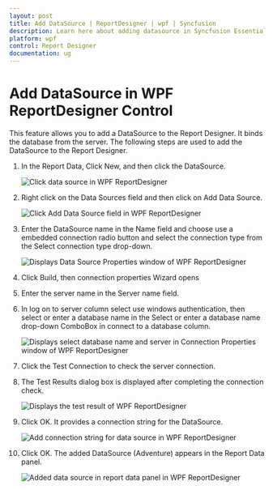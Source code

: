 ```yaml
---
layout: post
title: Add DataSource | ReportDesigner | wpf | Syncfusion
description: Learn here about adding datasource in Syncfusion Essential Studio WPF ReportDesigner control, its elements, and more.
platform: wpf
control: Report Designer
documentation: ug
---
```


# Add DataSource in WPF ReportDesigner Control

This feature allows you to add a DataSource to the Report Designer. It binds the database from the server. The following steps are used to add the DataSource to the Report Designer.

1. In the Report Data, Click New, and then click the DataSource.

   ![Click data source in WPF ReportDesigner](Add-DataSource_images/Add-DataSource_img1.png)

2. Right click on the Data Sources field and then click on Add Data Source.
   
   ![Click Add Data Source field in WPF ReportDesigner](Add-DataSource_images/Add-DataSource_img2.png)

3. Enter the DataSource name in the Name field and choose use a embedded connection radio button and select the connection type from the Select connection type drop-down.

   ![Displays Data Source Properties window of WPF ReportDesigner](Add-DataSource_images/Add-DataSource_img3.png)

4. Click Build, then connection properties Wizard opens

5. Enter the server name in the Server name field. 

6. In log on to server column select use windows authentication, then select or enter a database name in the Select or enter a database name drop-down ComboBox in connect to a database column.

   ![Displays select database name and server in Connection Properties window of WPF ReportDesigner](Add-DataSource_images/Add-DataSource_img4.png)
   
7. Click the Test Connection to check the server connection.

8. The Test Results dialog box is displayed after completing the connection check.

   ![Displays the test result of WPF ReportDesigner](Add-DataSource_images/Add-DataSource_img5.png)

9. Click OK. It provides a connection string for the DataSource. 

    ![Add connection string for data source in WPF ReportDesigner](Add-DataSource_images/Add-DataSource_img6.png)

10. Click OK. The added DataSource (Adventure) appears in the Report Data panel.

    ![Added data source in report data panel in WPF ReportDesigner](Add-DataSource_images/Add-DataSource_img7.png)